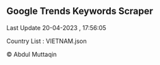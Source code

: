 

## Google Trends Keywords Scraper 
 
Last Update 20-04-2023 , 17:56:05

Country List :
VIETNAM.json



© Abdul Muttaqin 
